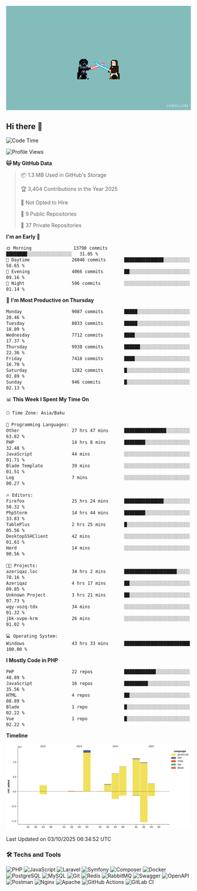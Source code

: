 <!--WALLPAPER-->
<p align='center'>
  <img src='assets/wallpapers/12.gif' alt='Banner'>
</p>
<!--/WALLPAPER-->

## Hi there 👋

<!--START_SECTION:waka-->
![Code Time](http://img.shields.io/badge/Code%20Time-399%20hrs%205%20mins-blue)

![Profile Views](http://img.shields.io/badge/Profile%20Views-0-blue)

**🐱 My GitHub Data** 

> 📦 1.3 MB Used in GitHub's Storage 
 > 
> 🏆 3,404 Contributions in the Year 2025
 > 
> 🚫 Not Opted to Hire
 > 
> 📜 9 Public Repositories 
 > 
> 🔑 37 Private Repositories 
 > 
**I'm an Early 🐤** 

```text
🌞 Morning                13790 commits       ████████░░░░░░░░░░░░░░░░░   31.05 % 
🌆 Daytime                26046 commits       ███████████████░░░░░░░░░░   58.65 % 
🌃 Evening                4066 commits        ██░░░░░░░░░░░░░░░░░░░░░░░   09.16 % 
🌙 Night                  506 commits         ░░░░░░░░░░░░░░░░░░░░░░░░░   01.14 % 
```
📅 **I'm Most Productive on Thursday** 

```text
Monday                   9087 commits        █████░░░░░░░░░░░░░░░░░░░░   20.46 % 
Tuesday                  8033 commits        █████░░░░░░░░░░░░░░░░░░░░   18.09 % 
Wednesday                7712 commits        ████░░░░░░░░░░░░░░░░░░░░░   17.37 % 
Thursday                 9930 commits        ██████░░░░░░░░░░░░░░░░░░░   22.36 % 
Friday                   7418 commits        ████░░░░░░░░░░░░░░░░░░░░░   16.70 % 
Saturday                 1282 commits        █░░░░░░░░░░░░░░░░░░░░░░░░   02.89 % 
Sunday                   946 commits         █░░░░░░░░░░░░░░░░░░░░░░░░   02.13 % 
```


📊 **This Week I Spent My Time On** 

```text
🕑︎ Time Zone: Asia/Baku

💬 Programming Languages: 
Other                    27 hrs 47 mins      ████████████████░░░░░░░░░   63.82 % 
PHP                      14 hrs 8 mins       ████████░░░░░░░░░░░░░░░░░   32.48 % 
JavaScript               44 mins             ░░░░░░░░░░░░░░░░░░░░░░░░░   01.71 % 
Blade Template           39 mins             ░░░░░░░░░░░░░░░░░░░░░░░░░   01.51 % 
Log                      7 mins              ░░░░░░░░░░░░░░░░░░░░░░░░░   00.27 % 

🔥 Editors: 
Firefox                  25 hrs 24 mins      ███████████████░░░░░░░░░░   58.32 % 
PhpStorm                 14 hrs 44 mins      ████████░░░░░░░░░░░░░░░░░   33.83 % 
TablePlus                2 hrs 25 mins       █░░░░░░░░░░░░░░░░░░░░░░░░   05.56 % 
DesktopSSHClient         42 mins             ░░░░░░░░░░░░░░░░░░░░░░░░░   01.61 % 
Herd                     14 mins             ░░░░░░░░░░░░░░░░░░░░░░░░░   00.56 % 

🐱‍💻 Projects: 
azeriqaz.loc             34 hrs 2 mins       ████████████████████░░░░░   78.16 % 
Azeriqaz                 4 hrs 17 mins       ██░░░░░░░░░░░░░░░░░░░░░░░   09.85 % 
Unknown Project          3 hrs 21 mins       ██░░░░░░░░░░░░░░░░░░░░░░░   07.73 % 
wgy-vozq-tdx             34 mins             ░░░░░░░░░░░░░░░░░░░░░░░░░   01.32 % 
jbk-xvpe-krm             26 mins             ░░░░░░░░░░░░░░░░░░░░░░░░░   01.02 % 

💻 Operating System: 
Windows                  43 hrs 33 mins      █████████████████████████   100.00 % 
```

**I Mostly Code in PHP** 

```text
PHP                      22 repos            ████████████░░░░░░░░░░░░░   48.89 % 
JavaScript               16 repos            █████████░░░░░░░░░░░░░░░░   35.56 % 
HTML                     4 repos             ██░░░░░░░░░░░░░░░░░░░░░░░   08.89 % 
Blade                    1 repo              █░░░░░░░░░░░░░░░░░░░░░░░░   02.22 % 
Vue                      1 repo              █░░░░░░░░░░░░░░░░░░░░░░░░   02.22 % 
```



**Timeline**

![Lines of Code chart](https://raw.githubusercontent.com/feridnesibzade/feridnesibzade/main/assets/bar_graph.png)


 Last Updated on 03/10/2025 06:34:52 UTC
<!--END_SECTION:waka-->

### 🛠️ Techs and Tools

![PHP](https://img.shields.io/badge/PHP-777BB4?style=for-the-badge&logo=php&logoColor=white)
![JavaScript](https://img.shields.io/badge/JavaScript-F7DF1E?style=for-the-badge&logo=javascript&logoColor=000)
![Laravel](https://img.shields.io/badge/Laravel-F55247?style=for-the-badge&logo=laravel&logoColor=white)
![Symfony](https://img.shields.io/badge/Symfony-000000?style=for-the-badge&logo=symfony&logoColor=white)
![Composer](https://img.shields.io/badge/Composer-885630?style=for-the-badge&logo=composer&logoColor=white)
![Docker](https://img.shields.io/badge/Docker-2496ED?style=for-the-badge&logo=docker&logoColor=white)
![PostgreSQL](https://img.shields.io/badge/PostgreSQL-4169E1?style=for-the-badge&logo=postgresql&logoColor=white)
![MySQL](https://img.shields.io/badge/MySQL-4479A1?style=for-the-badge&logo=mysql&logoColor=white)
![Git](https://img.shields.io/badge/Git-F05032?style=for-the-badge&logo=git&logoColor=white)
![Redis](https://img.shields.io/badge/Redis-DC382D?style=for-the-badge&logo=redis&logoColor=white)
![RabbitMQ](https://img.shields.io/badge/RabbitMQ-FF6600?style=for-the-badge&logo=rabbitmq&logoColor=white)
![Swagger](https://img.shields.io/badge/Swagger-85EA2D?style=for-the-badge&logo=swagger&logoColor=black)
![OpenAPI](https://img.shields.io/badge/OpenAPI-6BA539?style=for-the-badge&logo=openapiinitiative&logoColor=white)
![Postman](https://img.shields.io/badge/Postman-FF6C37?style=for-the-badge&logo=postman&logoColor=white)
![Nginx](https://img.shields.io/badge/Nginx-009639?style=for-the-badge&logo=nginx&logoColor=white)
![Apache](https://img.shields.io/badge/Apache-D22128?style=for-the-badge&logo=apache&logoColor=white)
![GitHub Actions](https://img.shields.io/badge/GitHub%20Actions-2088FF?style=for-the-badge&logo=githubactions&logoColor=white)
![GitLab CI](https://img.shields.io/badge/GitLab%20CI-FC6D26?style=for-the-badge&logo=gitlab&logoColor=white)

